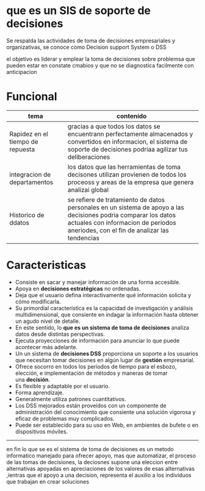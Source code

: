 # que es un SIS de soporte de decisiones
Se respalda las actividades de toma de decisiones empresariales y organizativas, se conoce como Decision support System o DSS 

el objetivo es liderar y emplear la toma de decisiones sobre problemsa que pueden estar en constate cmabios y que no se diagnostica facilmente con anticipacion 
# Funcional

tema|contenido
-|-
Rapidez en el tiempo de repuesta|gracias a que todos los datos se encuentrann perfectamente almacenados y convertidos en informacion, el sistema de soporte de decisiones podriaa agilizar tus deliberaciones
integracion de departamentos|los datos que las herramientas de toma decisones utilizan provienen de todos los proceoss y areas de la empresa que genera analizai global 
Historico de ddatos|se refiere de tratamiento de datos personales en un sistema de apoyo a las decisiones podria comparar los datos actuales con informacion de periodos aneriodes, con el fin de analizar las tendencias

# Caracteristicas
- Consiste en sacar y manejar información de una forma accesible.
- Apoya en **decisiones estratégicas** no ordenadas.
- Deja que el usuario defina interactivamente qué información solicita y cómo modificarla.
- Su primordial característica es la capacidad de investigación y análisis multidimensional, que consiente en indagar la información hasta obtener un agudo nivel de detalle.
- En este sentido, lo **que es un sistema de toma de decisiones** analiza datos desde distintas perspectivas.
- Ejecuta proyecciones de información para anunciar lo que puede acontecer más adelante.  
- Un un sistema de **decisiones DSS** proporciona un soporte a los usuarios que necesitan tomar decisiones en algún lugar de **gestión** empresarial.
- Ofrece socorro en todos los períodos de tiempo para el esbozo, elección, e implementación de métodos y maneras de tomar una **decisión**.
- Es flexible y adaptable por el usuario.
- Forma aprendizaje.
- Generalmente utiliza patrones cuantitativos.
- Los DSS mejorados están proveídos con un componente de administración del conocimiento que consiente una solución vigorosa y eficaz de problemas muy complicados.
- Puede ser establecido para su uso en Web, en ambientes de bufete o en dispositivos móviles.
---
en fin lo que se es el sistema de toma de decisiones es un metodo informatico manejado para ofrecer apoyo, mas que automatizar, el proceso de las tomas de decisiones, la deciosnes supone una eleccion entre alternativas apoyadas en apreciaciones de los valores de esas alternativas ,ientras que el apoyo a una decision, representa el auxilio a los individuos que trabajan en crear soluciones 